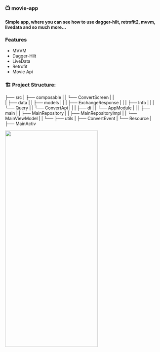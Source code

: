 ### 📺 movie-app
#### Simple app, where you can see how to use dagger-hilt, retrofit2, mvvm, livedata and so much more...

### Features
- MVVM
- Dagger-Hilt
- LiveData
- Retrofit
- Movie Api

### 🏗️ Project Structure:

├── src
|    ├── composable
|    |    └── ConvertScreen
|    |  
|    ├── data
|    |    ├── models
|    |    |     ├── ExchangeResponse
|    |    |     ├── Info
|    |    |     └── Query
|    |    └── ConvertApi
|    |
|    ├── di
|    |    └── AppModule
|    |
|    ├── main
|    |    ├── MainRepository
|    |    ├── MainRepositoryImpl
|    |    └── MainViewModel
|    |
└──  ├── utils
     |    ├── ConvertEvent
     |    └── Resource
     |
     ├── MainActiv
     

<img src="https://github.com/oybekjon94/movie-app/assets/91370134/b8ea8406-10ca-4536-9da5-b9c21f635556"  width="300" height="700" />


